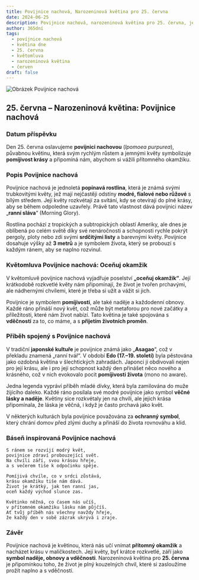```yaml
---
title: Povijnice nachová, Narozeninová květina pro 25. června
date: 2024-06-25
description: Povijnice nachová, narozeninová květina pro 25. června, je symbolem Oceňuj okamžik. Objevte její jedinečný význam, fascinující příběhy a poezii, která oslavuje její krásu.
author: 365dní
tags:
  - povíjnice nachová
  - květina dne
  - 25. června
  - květomluva
  - narozeninová květina
  - červen
draft: false
---
```


![Obrázek Povijnice nachová](https://cdn.pixabay.com/photo/2018/10/13/19/39/morning-glory-3744967_640.jpg#center)


## 25. června – Narozeninová květina: Povijnice nachová

### Datum příspěvku

Den 25. června oslavujeme **povijnici nachovou** (_Ipomoea purpurea_), půvabnou květinu, která svým rychlým růstem a jemnými květy symbolizuje **pomíjivost krásy** a připomíná nám, abychom si vážili přítomného okamžiku.

### Popis Povijnice nachová

Povijnice nachová je jednoletá **popínavá rostlina**, která je známá svými trubkovitými květy, jež mají nejčastěji odstíny **modré, fialové nebo růžové** s bílým středem. Její květy rozkvétají za svítání, kdy se otevírají do plné krásy, aby se během odpoledne uzavřely. Právě tato vlastnost dává povijnici název „**ranní sláva**“ (Morning Glory).

Rostlina pochází z tropických a subtropických oblastí Ameriky, ale dnes je oblíbená po celém světě díky své nenáročnosti a schopnosti rychle pokrýt pergoly, ploty nebo zdi svými **srdčitými listy** a barevnými květy. Povijnice dosahuje výšky až **3 metrů** a je symbolem života, který se probouzí s každým ránem, aby se naplno rozvinul.

### Květomluva Povijnice nachová: Oceňuj okamžik

V květomluvě povijnice nachová vyjadřuje poselství **„oceňuj okamžik“**. Její krátkodobě rozkvetlé květy nám připomínají, že život je tvořen prchavými, ale nádhernými chvílemi, které je třeba si užít a vážit si jich.

Povijnice je symbolem **pomíjivosti**, ale také naděje a každodenní obnovy. Každé ráno přináší nový květ, což může být metaforou pro nové začátky a příležitosti, které nám život nabízí. Tato květina je také spojována s **vděčností** za to, co máme, a s **přijetím životních proměn**.

### Příběh spojený s Povijnice nachová

V tradiční **japonské kultuře** je povijnice známá jako „**Asagao**“, což v překladu znamená „ranní tvář“. V období **Edo (17.–19. století)** byla pěstována jako ozdobná květina v šlechtických zahradách. Japonci ji obdivovali nejen pro její krásu, ale i pro její schopnost každý den přinášet něco nového a krásného, což v nich evokovalo pocit **pomíjivosti života** (mono no aware).

Jedna legenda vypráví příběh mladé dívky, která byla zamilována do muže žijícího daleko. Každé ráno posílala své modré povijnice jako symbol **věčné lásky a naděje**. Květiny sice rozkvétaly jen na chvíli, ale jejich krása připomínala, že láska je věčná, i když je často prchavá jako květ.

V některých kulturách byla povijnice považována za **ochranný symbol**, který chrání domov před zlými duchy a přináší do života rovnováhu a klid.

### Báseň inspirovaná Povijnice nachová

```
S ránem se rozvíjí modrý květ,  
povijnice zdraví probouzející svět.  
Na chvíli září, svou krásou hřeje,  
a s večerem tiše k odpočinku spěje.  

Pomíjivá chvíle, co v srdci zůstává,  
krásu okamžiku tiše nám dává.  
Život je krátký, jak ten ranní jas,  
oceň každý východ slunce zas.  

Květinko něžná, co časem nás učíš,  
v přítomném okamžiku lásku nám půjčíš.  
Ať tvůj příběh nás všechny navždy hřeje,  
že každý den v sobě zázrak ukrývá i zraje.  
```

### Závěr

Povijnice nachová je květinou, která nás učí vnímat **přítomný okamžik** a nacházet krásu v maličkostech. Její květy, byť krátce rozkvetlé, září jako **symbol naděje, obnovy a vděčnosti**. Narozeninová květina pro **25. června** je připomínkou toho, že život je plný kouzelných chvil, které si zasloužíme prožít naplno a s vděčností.